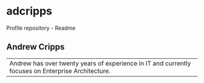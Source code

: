 # adcripps
 Profile repository - Readme
## Andrew Cripps
<table><tr><td>Andrew has over twenty years of experience in IT and currently focuses on Enterprise Architecture.</td></tr></table>
